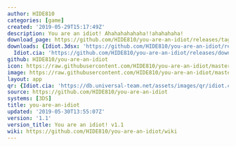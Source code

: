 ```yaml
---
author: HIDE810
categories: [game]
created: '2019-05-29T15:17:49Z'
description: You are an idiot! Ahahahahahaha!!ahahahaha!
download_page: https://github.com/HIDE810/you-are-an-idiot/releases/tag/1.1
downloads: {Idiot.3dsx: 'https://github.com/HIDE810/you-are-an-idiot/releases/download/1.1/Idiot.3dsx',
  Idiot.cia: 'https://github.com/HIDE810/you-are-an-idiot/releases/download/1.1/Idiot.cia'}
github: HIDE810/you-are-an-idiot
icon: https://raw.githubusercontent.com/HIDE810/you-are-an-idiot/master/resource/icon.png
image: https://raw.githubusercontent.com/HIDE810/you-are-an-idiot/master/resource/banner.png
layout: app
qr: {Idiot.cia: 'https://db.universal-team.net/assets/images/qr/idiot.cia.png'}
source: https://github.com/HIDE810/you-are-an-idiot
systems: [3DS]
title: you-are-an-idiot
updated: '2019-05-30T13:55:07Z'
version: '1.1'
version_title: You are an idiot! v1.1
wiki: https://github.com/HIDE810/you-are-an-idiot/wiki
---
```

